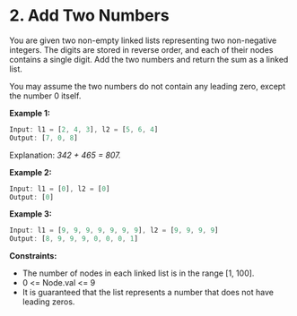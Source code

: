 # 2. Add Two Numbers

You are given two non-empty linked lists representing two non-negative integers. The digits are stored in reverse order,
and each of their nodes contains a single digit. Add the two numbers and return the sum as a linked list.

You may assume the two numbers do not contain any leading zero, except the number 0 itself.

**Example 1:**

```js
Input: l1 = [2, 4, 3], l2 = [5, 6, 4]
Output: [7, 0, 8]
```

Explanation: _342 + 465 = 807._

**Example 2:**

```js
Input: l1 = [0], l2 = [0]
Output: [0]
```

**Example 3:**

```js
Input: l1 = [9, 9, 9, 9, 9, 9, 9], l2 = [9, 9, 9, 9]
Output: [8, 9, 9, 9, 0, 0, 0, 1]
```

**Constraints:**

- The number of nodes in each linked list is in the range [1, 100].
- 0 <= Node.val <= 9
- It is guaranteed that the list represents a number that does not have leading zeros.

